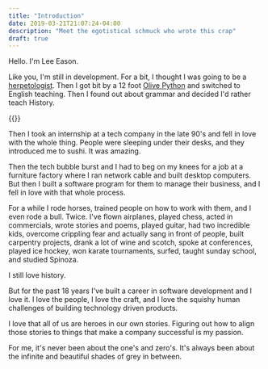```yaml
---
title: "Introduction"
date: 2019-03-21T21:07:24-04:00
description: "Meet the egotistical schmuck who wrote this crap"
draft: true
---
```


Hello.  I'm Lee Eason.

Like you, I'm still in development.  For a bit, I thought I was going to be a
[herpetologist](https://en.wikipedia.org/wiki/Herpetology).  Then I got bit by a 12 foot [Olive Python](https://en.wikipedia.org/wiki/Liasis_olivaceus) and switched to English teaching. Then I found out about grammar and decided I'd rather teach History.

{{<smallimg smartfloat="left" width="380px" src="images/olivepython.jpg">}}

Then I took an internship at a tech company in the late 90's and fell in love with the whole thing. People were sleeping under their desks, and they introduced me to sushi. It was amazing.

Then the tech bubble burst and I had to beg on my knees for a job at a furniture factory where I ran network cable
and built desktop computers.  But then I built a software program for them to manage their business, and I fell in love with that whole process.

For a while I rode horses, trained people on how to work with them, and I even rode a bull. Twice. I've flown airplanes, played chess, acted in commercials, wrote stories and poems, played guitar, had two incredible kids, overcome crippling fear and actually sang in front of people, built carpentry projects, drank a lot of wine and scotch, spoke at conferences, played ice hockey, won karate tournaments, surfed, taught sunday school, and studied Spinoza.

I still love history.

But for the past 18 years I've built a career in software development and I love it.  I love the people, I love
the craft, and I love the squishy human challenges of building technology driven products.

I love that all of us are heroes in our own stories.  Figuring out how to align those stories to things that make a company successful is my passion.

For me, it's never been about the one's and zero's.  It's always been about the infinite and beautiful shades of grey in between.
